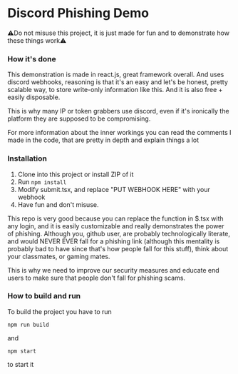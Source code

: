 # Discord Phishing Demo

⚠Do not misuse this project, it is just made for fun and to demonstrate how these things work⚠


### How it's done

This demonstration is made in react.js, great framework overall. And uses discord webhooks, reasoning is that it's an easy and let's be honest, pretty scalable way, to store write-only information like this. And it is also free + easily disposable.

This is why many IP or token grabbers use discord, even if it's ironically the platform they are supposed to be compromising.

For more information about the inner workings you can read the comments I made in the code, that are pretty in depth and explain things a lot

### Installation

1. Clone into this project or install ZIP of it
2. Run ```npm install```
3. Modify submit.tsx, and replace "PUT WEBHOOK HERE" with your webhook
4. Have fun and don't misuse.


This repo is very good because you can replace the function in $.tsx with any login, and it is easily customizable and really demonstrates the power of phishing. Although you, github user, are probably technologically literate, and would NEVER EVER fall for a phishing link (although this mentality is probably bad to have since that's how people fall for this stuff), think about your classmates, or gaming mates.

This is why we need to improve our security measures and educate end users to make sure that people don't fall for phishing scams.

### How to build and run

To build the project you have to run

```npm run build```

and

```npm start```

to start it